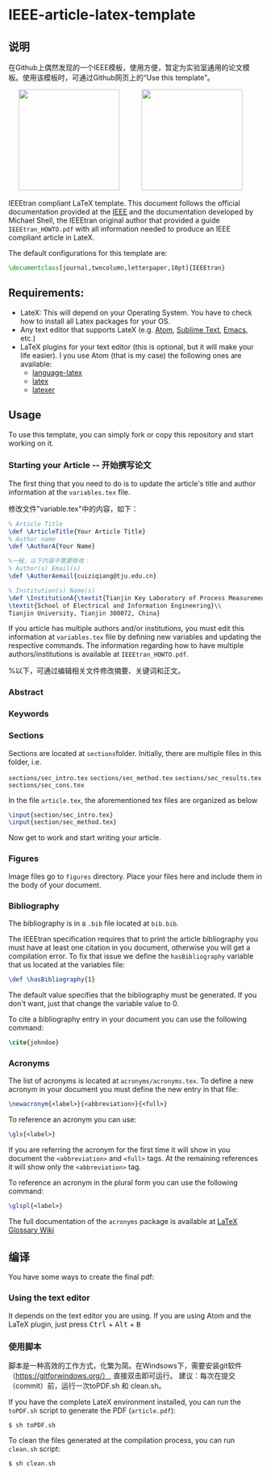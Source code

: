 # IEEE-article-latex-template

## 说明

在Github上偶然发现的一个IEEE模板，使用方便，暂定为实验室通用的论文模板。使用该模板时，可通过Github网页上的“Use this template”。

<span>
<!-- LaTeX Logo -->
<img src="/figures/latex.png" width="200px" height="auto" hspace="20"/>
<!-- IEEE Logo -->
<img src="/figures/Ieee.jpg" width="200px" height="auto" hspace="20"/>
</span>

IEEEtran compliant LaTeX template. This document follows the official documentation provided at
the [IEEE](https://www.ieee.org/publications_standards/publications/authors/author_templates.html) and
the documentation developed by Michael Shell, the IEEEtran original author that provided a guide
``IEEEtran_HOWTO.pdf`` with all information needed to produce an IEEE compliant article in LateX.

The default configurations for this template are:

```latex
\documentclass[journal,twocolumn,letterpaper,10pt]{IEEEtran}
```
## Requirements:
* LateX: This will depend on your Operating System. You have to check how to install all Latex packages for your OS.
* Any text editor that supports LateX (e.g. [Atom](https://atom.io/), [Sublime Text](http://www.sublimetext.com/), [Emacs](https://www.gnu.org/software/emacs/), etc.)
* LaTeX plugins for your text editor (this is optional, but it will make your life easier).
I you use Atom (that is my case) the following ones are available:
  * [language-latex](https://atom.io/packages/language-latex)
  * [latex](https://atom.io/packages/latex)
  * [latexer](https://atom.io/packages/latexer)

## Usage
To use this template, you can simply fork or copy this repository and start working on it.



### Starting your Article -- 开始撰写论文
The first thing that you need to do is to update the article's title and author information at the ```variables.tex```
file.


修改文件"variable.tex"中的内容，如下：

```latex
% Article Title
\def \ArticleTitle{Your Article Title}
% Author name
\def \AuthorA{Your Name}

%一般，以下内容不需要修改：
% Author(s) Email(s)
\def \AuthorAemail{cuiziqiang@tju.edu.cn}

% Institution(s) Name(s)
\def \InstitutionA{\textit{Tianjin Key Laboratory of Process Measurement and Control} \\
\textit{School of Electrical and Information Engineering}\\
Tianjin University, Tianjin 300072, China}
```
If you article has multiple authors and/or institutions, you must edit this information at ```variables.tex```
file by defining new variables and updating the respective commands. The information regarding how to
have multiple authors/institutions is available at ``IEEEtran_HOWTO.pdf``.



%以下，可通过编辑相关文件修改摘要、关键词和正文。

### Abstract
### Keywords


### Sections
Sections are located at ```sections```folder.
Initially, there are multiple files in this folder, i.e.

```sections/sec_intro.tex```
```sections/sec_method.tex```
```sections/sec_results.tex```
```sections/sec_cons.tex```

In the file ```article.tex```, the aforementioned tex files are organized as below 

```latex
\input{section/sec_intro.tex}
\input{section/sec_method.tex}
```
Now get to work and start writing your article.


### Figures
Image files go to ```figures``` directory.
Place your files here and include them in the body of your document.

### Bibliography
The bibliography is in a ``.bib`` file located at ```bib.bib```.

The IEEEtran specification requires that to print the article bibliography you must have at least
one citation in you document, otherwise you will get a compilation error. To fix that issue we
define the ``hasBibliography`` variable that us located at the variables file:

```latex
\def \hasBibliography{1}
```
The default value specifies that the bibliography must be generated. If you don't want, just that change the variable value to 0.

To cite a bibliography entry in your document you can use the following command:

```latex
\cite{johndoe}
```

### Acronyms
The list of acronyms is located at ```acronyms/acronyms.tex```.  To define a new acronym in your document you must define the new entry in that file:

```latex
\newacronym{<label>}{<abbreviation>}{<full>}
```
To reference an acronym you can use:

```latex
\gls{<label>}
```
If you are referring the acronym for the first time it will show in you document the ```<abbreviation>``` and
```<full>``` tags. At the remaining references it will show only the ```<abbreviation>``` tag.

To reference an acronym in the plural form you can use the following command:

```latex
\glspl{<label>}
```

The full documentation of the ```acronyms``` package is available at [LaTeX Glossary Wiki](https://en.wikibooks.org/wiki/LaTeX/Glossary)



## 编译


You have some ways to create the final pdf:

### Using the text editor
It depends on the text editor you are using.
If you are using Atom and the LaTeX plugin, just press
<kbd>Ctrl</kbd> + <kbd>Alt</kbd> + <kbd>B</kbd>

### 使用脚本
脚本是一种高效的工作方式，化繁为简。在Windsows下，需要安装git软件（https://gitforwindows.org/）, 直接双击即可运行。
建议：每次在提交（commit）前，运行一次toPDF.sh 和 clean.sh。

If you have the complete LateX environment installed, you can run the ```toPDF.sh``` script to generate the PDF (```article.pdf```):
```
$ sh toPDF.sh
```

To clean the files generated at the compilation process, you can run ```clean.sh``` script:
```
$ sh clean.sh
```

